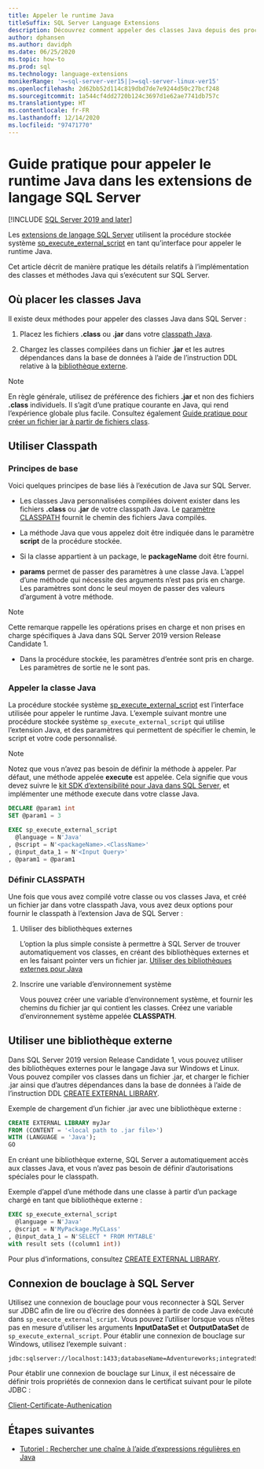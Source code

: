 ```yaml
---
title: Appeler le runtime Java
titleSuffix: SQL Server Language Extensions
description: Découvrez comment appeler des classes Java depuis des procédures stockées SQL Server en utilisant l’extension de langage SQL Server.
author: dphansen
ms.author: davidph
ms.date: 06/25/2020
ms.topic: how-to
ms.prod: sql
ms.technology: language-extensions
monikerRange: '>=sql-server-ver15||>=sql-server-linux-ver15'
ms.openlocfilehash: 2d62bb52d114c819dbd7de7e9244d50c27bcf248
ms.sourcegitcommit: 1a544cf4dd2720b124c3697d1e62ae7741db757c
ms.translationtype: HT
ms.contentlocale: fr-FR
ms.lasthandoff: 12/14/2020
ms.locfileid: "97471770"
---
```

# <a name="how-to-call-the-java-runtime-in-sql-server-language-extensions"></a>Guide pratique pour appeler le runtime Java dans les extensions de langage SQL Server
[!INCLUDE [SQL Server 2019 and later](../../includes/applies-to-version/sqlserver2019.md)]

Les [extensions de langage SQL Server](../language-extensions-overview.md) utilisent la procédure stockée système [sp_execute_external_script](../../relational-databases/system-stored-procedures/sp-execute-external-script-transact-sql.md) en tant qu’interface pour appeler le runtime Java. 

Cet article décrit de manière pratique les détails relatifs à l’implémentation des classes et méthodes Java qui s’exécutent sur SQL Server.

## <a name="where-to-place-java-classes"></a>Où placer les classes Java

Il existe deux méthodes pour appeler des classes Java dans SQL Server :

1. Placez les fichiers **.class** ou **.jar** dans votre [classpath Java](#classpath). 

2. Chargez les classes compilées dans un fichier  **.jar** et les autres dépendances dans la base de données à l’aide de l’instruction DDL relative à la [bibliothèque externe](#external-library). 

> [!NOTE]
> En règle générale, utilisez de préférence des fichiers  **.jar** et non des fichiers **.class** individuels. Il s’agit d’une pratique courante en Java, qui rend l’expérience globale plus facile. Consultez également [Guide pratique pour créer un fichier jar à partir de fichiers class](create-a-java-jar-file-from-class-files.md).

<a name="classpath"></a>

## <a name="use-classpath"></a>Utiliser Classpath

### <a name="basic-principles"></a>Principes de base

Voici quelques principes de base liés à l’exécution de Java sur SQL Server.

* Les classes Java personnalisées compilées doivent exister dans les fichiers **.class** ou **.jar** de votre classpath Java. Le [paramètre CLASSPATH](#set-classpath) fournit le chemin des fichiers Java compilés. 

* La méthode Java que vous appelez doit être indiquée dans le paramètre **script** de la procédure stockée.

* Si la classe appartient à un package, le **packageName** doit être fourni.

* **params** permet de passer des paramètres à une classe Java. L’appel d’une méthode qui nécessite des arguments n’est pas pris en charge. Les paramètres sont donc le seul moyen de passer des valeurs d’argument à votre méthode. 

> [!NOTE]
> Cette remarque rappelle les opérations prises en charge et non prises en charge spécifiques à Java dans SQL Server 2019 version Release Candidate 1.
> * Dans la procédure stockée, les paramètres d’entrée sont pris en charge. Les paramètres de sortie ne le sont pas.

### <a name="call-java-class"></a>Appeler la classe Java

La procédure stockée système [sp_execute_external_script](../../relational-databases/system-stored-procedures/sp-execute-external-script-transact-sql.md) est l’interface utilisée pour appeler le runtime Java. L’exemple suivant montre une procédure stockée système `sp_execute_external_script` qui utilise l’extension Java, et des paramètres qui permettent de spécifier le chemin, le script et votre code personnalisé.

> [!NOTE]
> Notez que vous n’avez pas besoin de définir la méthode à appeler. Par défaut, une méthode appelée **execute** est appelée. Cela signifie que vous devez suivre le [kit SDK d’extensibilité pour Java dans SQL Server](extensibility-sdk-java-sql-server.md), et implémenter une méthode execute dans votre classe Java.

```sql
DECLARE @param1 int
SET @param1 = 3

EXEC sp_execute_external_script
  @language = N'Java'
, @script = N'<packageName>.<ClassName>'
, @input_data_1 = N'<Input Query>'
, @param1 = @param1
```

<a name="set-classpath"></a>

### <a name="set-classpath"></a>Définir CLASSPATH

Une fois que vous avez compilé votre classe ou vos classes Java, et créé un fichier jar dans votre classpath Java, vous avez deux options pour fournir le classpath à l’extension Java de SQL Server :

1. Utiliser des bibliothèques externes

    L’option la plus simple consiste à permettre à SQL Server de trouver automatiquement vos classes, en créant des bibliothèques externes et en les faisant pointer vers un fichier jar. [Utiliser des bibliothèques externes pour Java](#external-library)

2. Inscrire une variable d’environnement système

    Vous pouvez créer une variable d’environnement système, et fournir les chemins du fichier jar qui contient les classes. Créez une variable d’environnement système appelée **CLASSPATH**.

<a name="external-library"></a>

## <a name="use-external-library"></a>Utiliser une bibliothèque externe

Dans SQL Server 2019 version Release Candidate 1, vous pouvez utiliser des bibliothèques externes pour le langage Java sur Windows et Linux. Vous pouvez compiler vos classes dans un fichier .jar, et charger le fichier .jar ainsi que d’autres dépendances dans la base de données à l’aide de l’instruction DDL [CREATE EXTERNAL LIBRARY](../../t-sql/statements/create-external-library-transact-sql.md).

Exemple de chargement d’un fichier .jar avec une bibliothèque externe :

```sql 
CREATE EXTERNAL LIBRARY myJar
FROM (CONTENT = '<local path to .jar file>') 
WITH (LANGUAGE = 'Java'); 
GO
```

En créant une bibliothèque externe, SQL Server a automatiquement accès aux classes Java, et vous n’avez pas besoin de définir d’autorisations spéciales pour le classpath.

Exemple d’appel d’une méthode dans une classe à partir d’un package chargé en tant que bibliothèque externe :

```sql
EXEC sp_execute_external_script
  @language = N'Java'
, @script = N'MyPackage.MyCLass'
, @input_data_1 = N'SELECT * FROM MYTABLE'
with result sets ((column1 int))
```

Pour plus d’informations, consultez [CREATE EXTERNAL LIBRARY](../../t-sql/statements/create-external-library-transact-sql.md).

## <a name="loopback-connection-to-sql-server"></a>Connexion de bouclage à SQL Server

Utilisez une connexion de bouclage pour vous reconnecter à SQL Server sur JDBC afin de lire ou d’écrire des données à partir de code Java exécuté dans `sp_execute_external_script`. Vous pouvez l’utiliser lorsque vous n’êtes pas en mesure d’utiliser les arguments **InputDataSet** et **OutputDataSet** de `sp_execute_external_script`.
Pour établir une connexion de bouclage sur Windows, utilisez l’exemple suivant :

```
jdbc:sqlserver://localhost:1433;databaseName=Adventureworks;integratedSecurity=true;
``` 

Pour établir une connexion de bouclage sur Linux, il est nécessaire de définir trois propriétés de connexion dans le certificat suivant pour le pilote JDBC :

[Client-Certificate-Authenication](https://github.com/microsoft/mssql-jdbc/wiki/Client-Certificate-Authentication-for-Loopback-Scenarios)


## <a name="next-steps"></a>Étapes suivantes

+ [Tutoriel : Rechercher une chaîne à l’aide d’expressions régulières en Java](../tutorials/search-for-string-using-regular-expressions-in-java.md)